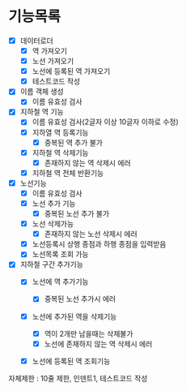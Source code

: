# 기능목록
- [x] 데이터로더
  - [x] 역 가져오기
  - [x] 노선 가져오기
  - [x] 노선에 등록된 역 가져오기
  - [x] 테스트코드 작성
- [x] 이름 객체 생성
  - [x] 이름 유효성 검사
- [x] 지하철 역 기능
  - [x] 이름 유효성 검사(2글자 이상 10글자 이하로 수정)
  - [x] 지하열 역 등록기능
    - [x] 중복된 역 추가 불가
  - [x] 지하철 역 삭제기능
    - [x] 존재하지 않는 역 삭제시 에러
  - [x] 지하철 역 전체 반환기능
- [x] 노선기능
  - [x] 이름 유효성 검사
  - [x] 노선 추가 기능
    - [x] 중복된 노선 추가 불가
  - [x] 노선 삭제가능
    - [x] 존재하지 않는 노선 삭제시 에러
  - [x] 노선등록시 상행 종점과 하행 종점을 입력받음
  - [x] 노선목록 조회 가능
- [x] 지하철 구간 추가기능
  - [x] 노선에 역 추가기능
    - [x] 중복된 노선 추가시 에러
  - [x] 노선에 추가된 역을 삭제기능
    - [x] 역이 2개만 남을때는 삭제불가
    - [x] 노선에 존재하지 않는 역 삭제시 에러
  - [x] 노선에 등록된 역 조회기능



자체제한 : 10줄 제한, 인덴트1, 테스트코드 작성

